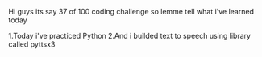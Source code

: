 Hi guys its say 37 of 100 coding challenge so lemme tell what i've learned today

1.Today i've practiced Python
2.And i builded text to speech using library called pyttsx3

